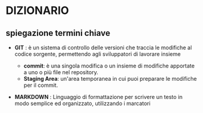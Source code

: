 # DIZIONARIO
## spiegazione termini chiave
* **GIT** : è un sistema di controllo delle versioni che traccia le modifiche al codice sorgente, permettendo agli sviluppatori di lavorare insieme
  
   * **commit**: è una singola modifica o un insieme di modifiche apportate a uno o più file nel repository. 
  * **Staging Area**:
  un'area temporanea in cui puoi preparare le modifiche per il commit.
   
   
* **MARKDOWN** : Linguaggio di formattazione per scrivere un testo in modo semplice ed organizzato, utilizzando i marcatori 
  